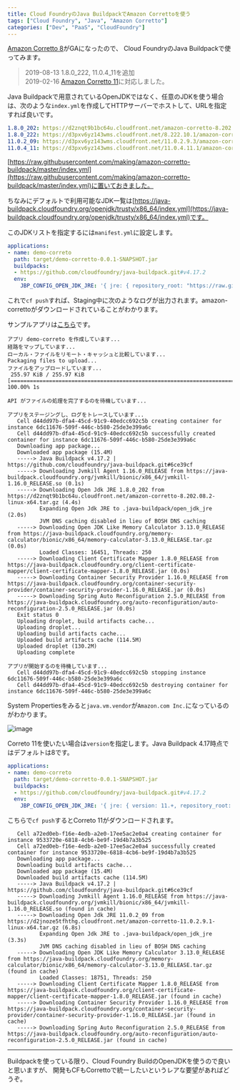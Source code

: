 ```yaml
---
title: Cloud FoundryのJava BuildpackでAmazon Correttoを使う
tags: ["Cloud Foundry", "Java", "Amazon Corretto"]
categories: ["Dev", "PaaS", "CloudFoundry"]
---
```


[Amazon Corretto 8](https://docs.aws.amazon.com/corretto/latest/corretto-8-ug/downloads-list.html)がGAになったので、
Cloud FoundryのJava Buildpackで使ってみます。


> 2019-08-13 1.8.0_222, 11.0.4_11を追加<br>
> 2019-02-16 [Amazon Corretto 11](https://docs.aws.amazon.com/corretto/latest/corretto-11-ug/downloads-list.html)に対応しました。

Java Buildpackで用意されているOpenJDKではなく、任意のJDKを使う場合は、次のような`index.yml`を作成してHTTPサーバーでホストして、URLを指定すれば良いです。

``` yaml
1.8.0_202: https://d2znqt9b1bc64u.cloudfront.net/amazon-corretto-8.202.08.2-linux-x64.tar.gz
1.8.0_222: https://d3pxv6yz143wms.cloudfront.net/8.222.10.1/amazon-corretto-8.222.10.1-linux-x64.tar.gz
11.0.2_09: https://d3pxv6yz143wms.cloudfront.net/11.0.2.9.3/amazon-corretto-11.0.2.9.3-linux-x64.tar.gz
11.0.4_11: https://d3pxv6yz143wms.cloudfront.net/11.0.4.11.1/amazon-corretto-11.0.4.11.1-linux-x64.tar.gz
```

[https://raw.githubusercontent.com/making/amazon-corretto-buildpack/master/index.yml](https://raw.githubusercontent.com/making/amazon-corretto-buildpack/master/index.yml)に置いておきました。

ちなみにデフォルトで利用可能なJDK一覧は[https://java-buildpack.cloudfoundry.org/openjdk/trusty/x86_64/index.yml](https://java-buildpack.cloudfoundry.org/openjdk/trusty/x86_64/index.yml)です。

このJDKリストを指定するには`manifest.yml`に設定します。

``` yml
applications:
- name: demo-correto
  path: target/demo-corretto-0.0.1-SNAPSHOT.jar
  buildpacks:
  - https://github.com/cloudfoundry/java-buildpack.git#v4.17.2
  env:
    JBP_CONFIG_OPEN_JDK_JRE: '{ jre: { repository_root: "https://raw.githubusercontent.com/making/amazon-corretto-buildpack/master" } }'
```

これで`cf push`すれば、Staging中に次のようなログが出力されます。amazon-correttoがダウンロードされていることがわかります。

サンプルアプリは[こちら](https://github.com/making/demo-corretto)です。

```
アプリ demo-correto を作成しています...
経路をマップしています...
ローカル・ファイルをリモート・キャッシュと比較しています...
Packaging files to upload...
ファイルをアップロードしています...
 255.97 KiB / 255.97 KiB [=====================================================================================================================================================================================================================] 100.00% 1s

API がファイルの処理を完了するのを待機しています...

アプリをステージングし、ログをトレースしています...
   Cell d44dd97b-dfa4-45cd-91c9-40edcc692c5b creating container for instance 6dc11676-509f-446c-b580-25de3e399a6c
   Cell d44dd97b-dfa4-45cd-91c9-40edcc692c5b successfully created container for instance 6dc11676-509f-446c-b580-25de3e399a6c
   Downloading app package...
   Downloaded app package (15.4M)
   -----> Java Buildpack v4.17.2 | https://github.com/cloudfoundry/java-buildpack.git#6ce39cf
   -----> Downloading Jvmkill Agent 1.16.0_RELEASE from https://java-buildpack.cloudfoundry.org/jvmkill/bionic/x86_64/jvmkill-1.16.0_RELEASE.so (0.1s)
   -----> Downloading Open Jdk JRE 1.8.0_202 from https://d2znqt9b1bc64u.cloudfront.net/amazon-corretto-8.202.08.2-linux-x64.tar.gz (4.4s)
          Expanding Open Jdk JRE to .java-buildpack/open_jdk_jre (2.0s)
          JVM DNS caching disabled in lieu of BOSH DNS caching
   -----> Downloading Open JDK Like Memory Calculator 3.13.0_RELEASE from https://java-buildpack.cloudfoundry.org/memory-calculator/bionic/x86_64/memory-calculator-3.13.0_RELEASE.tar.gz (0.0s)
          Loaded Classes: 16451, Threads: 250
   -----> Downloading Client Certificate Mapper 1.8.0_RELEASE from https://java-buildpack.cloudfoundry.org/client-certificate-mapper/client-certificate-mapper-1.8.0_RELEASE.jar (0.0s)
   -----> Downloading Container Security Provider 1.16.0_RELEASE from https://java-buildpack.cloudfoundry.org/container-security-provider/container-security-provider-1.16.0_RELEASE.jar (0.0s)
   -----> Downloading Spring Auto Reconfiguration 2.5.0_RELEASE from https://java-buildpack.cloudfoundry.org/auto-reconfiguration/auto-reconfiguration-2.5.0_RELEASE.jar (0.0s)
   Exit status 0
   Uploading droplet, build artifacts cache...
   Uploading droplet...
   Uploading build artifacts cache...
   Uploaded build artifacts cache (114.5M)
   Uploaded droplet (130.2M)
   Uploading complete

アプリが開始するのを待機しています...
   Cell d44dd97b-dfa4-45cd-91c9-40edcc692c5b stopping instance 6dc11676-509f-446c-b580-25de3e399a6c
   Cell d44dd97b-dfa4-45cd-91c9-40edcc692c5b destroying container for instance 6dc11676-509f-446c-b580-25de3e399a6c
```

System Propertiesをみると`java.vm.vendor`が`Amazon.com Inc.`になっているのがわかります。

![image](https://user-images.githubusercontent.com/106908/52461620-303daf00-2bb3-11e9-896e-20a8961876ac.png)

Correto 11を使いたい場合は`version`を指定します。Java Buildpack 4.17時点ではデフォルトは8です。

``` yml
applications:
- name: demo-correto
  path: target/demo-corretto-0.0.1-SNAPSHOT.jar
  buildpacks:
  - https://github.com/cloudfoundry/java-buildpack.git#v4.17.2
  env:
    JBP_CONFIG_OPEN_JDK_JRE: '{ jre: { version: 11.+, repository_root: "https://raw.githubusercontent.com/making/amazon-corretto-buildpack/master" } }'
```

こちらで`cf push`するとCorreto 11がダウンロードされます。

```
   Cell a72ed0eb-f16e-4edb-a2e0-17ee5ac2e0a4 creating container for instance 9533720e-6818-4cb6-be9f-19d4b7a3b525
   Cell a72ed0eb-f16e-4edb-a2e0-17ee5ac2e0a4 successfully created container for instance 9533720e-6818-4cb6-be9f-19d4b7a3b525
   Downloading app package...
   Downloading build artifacts cache...
   Downloaded app package (15.4M)
   Downloaded build artifacts cache (114.5M)
   -----> Java Buildpack v4.17.2 | https://github.com/cloudfoundry/java-buildpack.git#6ce39cf
   -----> Downloading Jvmkill Agent 1.16.0_RELEASE from https://java-buildpack.cloudfoundry.org/jvmkill/bionic/x86_64/jvmkill-1.16.0_RELEASE.so (found in cache)
   -----> Downloading Open Jdk JRE 11.0.2_09 from https://d2jnoze5tfhthg.cloudfront.net/amazon-corretto-11.0.2.9.1-linux-x64.tar.gz (6.8s)
          Expanding Open Jdk JRE to .java-buildpack/open_jdk_jre (3.3s)
          JVM DNS caching disabled in lieu of BOSH DNS caching
   -----> Downloading Open JDK Like Memory Calculator 3.13.0_RELEASE from https://java-buildpack.cloudfoundry.org/memory-calculator/bionic/x86_64/memory-calculator-3.13.0_RELEASE.tar.gz (found in cache)
          Loaded Classes: 18751, Threads: 250
   -----> Downloading Client Certificate Mapper 1.8.0_RELEASE from https://java-buildpack.cloudfoundry.org/client-certificate-mapper/client-certificate-mapper-1.8.0_RELEASE.jar (found in cache)
   -----> Downloading Container Security Provider 1.16.0_RELEASE from https://java-buildpack.cloudfoundry.org/container-security-provider/container-security-provider-1.16.0_RELEASE.jar (found in cache)
   -----> Downloading Spring Auto Reconfiguration 2.5.0_RELEASE from https://java-buildpack.cloudfoundry.org/auto-reconfiguration/auto-reconfiguration-2.5.0_RELEASE.jar (found in cache)
```

---


Buildpackを使っている限り、Cloud Foundry BuildのOpenJDKを使うので良いと思いますが、
開発もCFもCorrettoで統一したいというレアな要望があればどうぞ。
